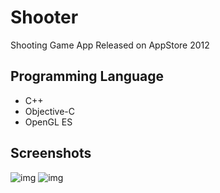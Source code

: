 # Shooter
Shooting Game App Released on AppStore 2012

## Programming Language
- C++
- Objective-C
- OpenGL ES

## Screenshots
![img](https://i.gyazo.com/6e850a0f38d86bcbe0adb1614ad281eb.png)
![img](https://i.gyazo.com/4cc75e9fd224ba43c046e81e0c4f1026.png)
